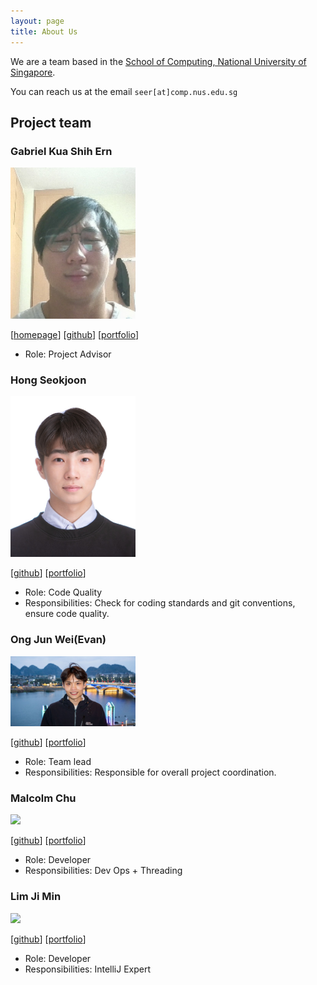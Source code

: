 ```yaml
---
layout: page
title: About Us
---
```


We are a team based in the [School of Computing, National University of Singapore](https://www.comp.nus.edu.sg).

You can reach us at the email `seer[at]comp.nus.edu.sg`

## Project team

### Gabriel Kua Shih Ern

<img src="images/kuagabriel8.png" width="200px">

[[homepage](http://www.comp.nus.edu.sg/~damithch)]
[[github](https://github.com/johndoe)]
[[portfolio](team/johndoe.md)]

* Role: Project Advisor

### Hong Seokjoon

<img src="images/seokjoon27.png" width="200px">

[[github](http://github.com/seokjoon27)]
[[portfolio](team/seokjoon27.md)]

* Role: Code Quality
* Responsibilities: Check for coding standards and git conventions, ensure code quality. 

### Ong Jun Wei(Evan)

<img src="images/evanjw2.png" width="200px">

[[github](https://github.com/evanjw2)] [[portfolio](team/johndoe.md)]

* Role: Team lead
* Responsibilities: Responsible for overall project coordination.

### Malcolm Chu

<img src="images/johndoe.png" width="200px">

[[github](http://github.com/johndoe)]
[[portfolio](team/johndoe.md)]

* Role: Developer
* Responsibilities: Dev Ops + Threading

### Lim Ji Min

<img src="images/limjimin-nus.png" width="200px">

[[github](https://github.com/limjimin-nus)]
[[portfolio](team/johndoe.md)]

* Role: Developer
* Responsibilities: IntelliJ Expert
